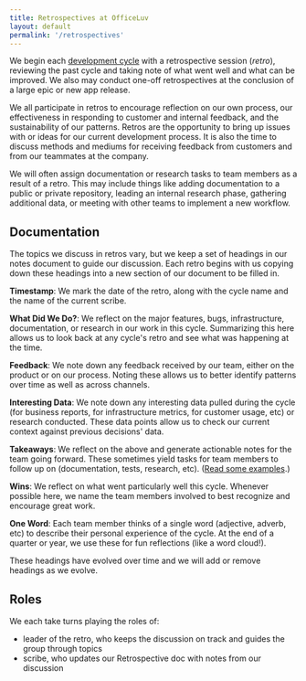 ```yaml
---
title: Retrospectives at OfficeLuv
layout: default
permalink: '/retrospectives'
---
```


We begin each [development cycle](/cycles) with a retrospective session (_retro_), reviewing the past cycle and taking note of what went well and what can be improved.
We also may conduct one-off retrospectives at the conclusion of a large epic or new app release.

We all participate in retros to encourage reflection on our own process, our effectiveness in responding to customer and internal feedback, and the sustainability of our patterns.
Retros are the opportunity to bring up issues with or ideas for our current development process.
It is also the time to discuss methods and mediums for receiving feedback from customers and from our teammates at the company.

We will often assign documentation or research tasks to team members as a result of a retro. This may include things like adding documentation to a public or private repository, leading an internal research phase, gathering additional data, or meeting with other teams to implement a new workflow.

## Documentation

The topics we discuss in retros vary, but we keep a set of headings in our notes document to guide our discussion.
Each retro begins with us copying down these headings into a new section of our document to be filled in.

__Timestamp__: We mark the date of the retro, along with the cycle name and the name of the current scribe.

__What Did We Do?__: We reflect on the major features, bugs, infrastructure, documentation, or research in our work in this cycle.
Summarizing this here allows us to look back at any cycle's retro and see what was happening at the time.

__Feedback__: We note down any feedback received by our team, either on the product or on our process.
Noting these allows us to better identify patterns over time as well as across channels.

__Interesting Data__: We note down any interesting data pulled during the cycle (for business reports, for infrastructure metrics, for customer usage, etc) or research conducted.
These data points allow us to check our current context against previous decisions' data.

__Takeaways__: We reflect on the above and generate actionable notes for the team going forward.
These sometimes yield tasks for team members to follow up on (documentation, tests, research, etc). ([Read some examples](/takeaways).)

__Wins__: We reflect on what went particularly well this cycle.
Whenever possible here, we name the team members involved to best recognize and encourage great work.

__One Word__: Each team member thinks of a single word (adjective, adverb, etc) to describe their personal experience of the cycle.
At the end of a quarter or year, we use these for fun reflections (like a word cloud!).

These headings have evolved over time and we will add or remove headings as we evolve.

## Roles

We each take turns playing the roles of:
- leader of the retro, who keeps the discussion on track and guides the group through topics
- scribe, who updates our Retrospective doc with notes from our discussion
